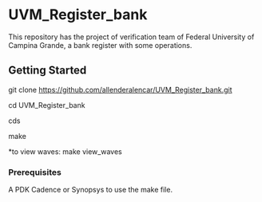 # UVM_Register_bank

This repository has the project of verification team of Federal University of Campina Grande, a bank register with some operations.

## Getting Started

git clone https://github.com/allenderalencar/UVM_Register_bank.git

cd UVM_Register_bank

cds

make

*to view waves: make view_waves

### Prerequisites

A PDK Cadence or Synopsys to use the make file.
